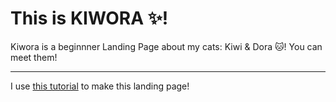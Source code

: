 # This is KIWORA ✨!
Kiwora is a beginnner Landing Page about my cats: Kiwi & Dora 🐱!
You can meet them!
***
I use [this tutorial](https://www.youtube.com/watch?v=FazgJVnrVuI) to make this landing page!
